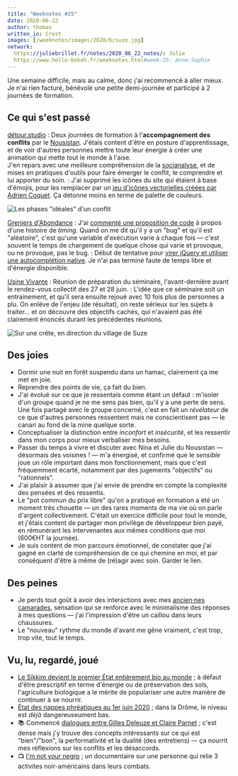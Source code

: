 ```yaml
---
title: "Weeknotes #25"
date: 2020-06-22
author: thomas
written_in: Crest
images: [/weeknotes/images/2020/6/suze.jpg]
network:
  https://juliebrillet.fr/notes/2020_06_22_notes/: Julie
  https://www.hello-bokeh.fr/weeknotes.html#week-25: Anne-Sophie
---
```


Une semaine difficile, mais au calme, donc j'ai recommencé à aller mieux. Je n'ai rien facturé, bénévolé une petite demi-journée et participé à 2 journées de formation.

<!--more-->

## Ce qui s'est passé

[détour.studio]
: Deux journées de formation à l'**accompagnement des conflits** par le [Nousistan](http://www.nousistan.org/). J'étais content d'être en posture d'apprentissage, et de voir d'autres personnes mettre toute leur énergie à créer une animation qui mette tout le monde à l'aise.<br>
J'en repars avec une meilleure compréhension de la [socianalyse](https://fr.wikipedia.org/wiki/Socianalyse), et de mises en pratiques d'outils pour faire émerger le conflit, le comprendre et lui apporter du soin.
: J'ai supprimé les icônes du site qui étaient à base d'émojis, pour les remplacer par un [jeu d'icônes vectorielles créées par Adrien Coquet](https://thenounproject.com/coquet_adrien/). Ça détonne moins en terme de palette de couleurs.

![](/weeknotes/images/2020/6/conflit-ideal.jpg "Les phases &quot;idéales&quot; d'un conflit")


[Greniers d'Abondance]
: J'ai [commenté une proposition de code](https://framagit.org/lga/crater-ui/-/merge_requests/21/) à propos d'une histoire de _timing_. Quand on me dit qu'il y a un "bug" et qu'il est "aléatoire", c'est qu'une variable d'exécution varie à chaque fois — c'est souvent le temps de chargement de quelque chose qui varie et provoque, ou ne provoque, pas le bug.
: Début de tentative pour [virer jQuery et utiliser une autocomplétion native](https://framagit.org/lga/crater-ui/-/merge_requests/22/). Je n'ai pas terminé faute de temps libre et d'énergie disponible.


[Usine Vivante]
: Réunion de préparation du séminaire, l'avant-dernière avant le rendez-vous collectif des 27 et 28 juin.
: L'idée que ce séminaire soit un entrainement, et qu'il sera ensuite rejoué avec 10 fois plus de personnes a plu. On enlève de l'enjeu (de résultat), on reste sérieux sur les sujets à traiter… et on découvre des objectifs cachés, qui n'avaient pas été clairement énoncés durant les précédentes réunions.

![](/weeknotes/images/2020/6/suze.jpg "Sur une crête, en direction du village de Suze")


## Des joies

- Dormir une nuit en forêt suspendu dans un hamac, clairement ça me met en joie.
- Reprendre des points de vie, ça fait du bien.
- J'ai évolué sur ce que je ressentais comme étant un défaut : m'isoler d'un groupe quand je ne me sens pas bien, qu'il y a une perte de sens. Une fois partagé avec le groupe concerné, c'est en fait un _révélateur_ de ce que d'autres personnes ressentent mais ne conscientisent pas — le canari au fond de la mine quelque sorte.
- Conceptualiser la distinction entre _inconfort_ et _insécurité_, et les ressentir dans mon corps pour mieux verbaliser mes besoins.
- Passer du temps à vivre et discuter avec Nina et Julie du Nousistan — désormais des voisines ! — m'a énergisé, et confirmé que le _sensible_ joue un rôle important dans mon fonctionnement, mais que c'est fréquemment écarté, notamment par des jugements "objectifs" ou "rationnels".
- J'ai plaisir à assumer que j'ai envie de prendre en compte la complexité des pensées et des ressentis.
- Le "pot commun du prix libre" qu'on a pratiqué en formation a été un moment très chouette — un des rares moments de ma vie où on parle d'argent collectivement. C'était un exercice difficile pour tout le monde, et j'étais content de partager mon privilège de développeur bien payé, en rémunérant les intervenantes aux mêmes conditions que moi (600€HT la journée).
- Je suis content de mon parcours émotionnel, de constater que j'ai gagné en clarté de compréhension de ce qui chemine en moi, et par conséquent d'être à même de (ré)agir avec soin. Garder le lien.


## Des peines

- Je perds tout goût à avoir des interactions avec mes [ancien·nes camarades](https://dtc-innovation.org/), sensation qui se renforce avec le minimalisme des réponses à mes questions — j'ai l'impression d'être un caillou dans leurs chaussures.
- Le "nouveau" rythme du monde d'avant me gêne vraiment, c'est trop, trop vite, tout le temps.


## Vu, lu, regardé, joué

- [Le Sikkim devient le premier État entièrement bio au monde](https://globalgoodness.ca/inde-le-sikkim-devient-le-premier-etat-entierement-bio-au-monde/) ; à défaut d'être prescriptif en terme d'énergie ou de préservation des sols, l'agriculture biologique a le mérite de populariser une autre manière de continuer à se nourrir.
- [État des nappes phréatiques au 1er juin 2020](https://www.brgm.fr/publication-presse/etat-nappes-eau-souterraine-1er-juin-2020) ; dans la Drôme, le niveau est _déjà_ dangereuseument bas.
- 📚 Commencé [dialogues entre Gilles Deleuze et Claire Parnet](https://en.wikipedia.org/wiki/Dialogues_(Gilles_Deleuze)) ; c'est dense mais j'y trouve des concepts intéressants sur ce qui est "bien"/"bon", la performativité et la dualité (des entretiens) — ça nourrit mes réflexions sur les conflits et les désaccords.
- 📺 [I'm not your negro](https://en.wikipedia.org/wiki/I_Am_Not_Your_Negro) ; un documentaire sur une personne qui relie 3 activites noir-américains dans leurs combats.

[détour.studio]: /
[Stylo]: https://github.com/EcrituresNumeriques/stylo
[Jardins Nourriciers]: https://www.lesjardinsnourriciers.com/
[CartoBio]: https://cartobio.org/
[Usine Vivante]: https://www.usinevivante.org
[Apprendre à développer une cartographie web]: https://github.com/sofiaboulaarab/carto_recherche
[Revue Hybrid]: https://www.puv-editions.fr/collections/hybrid.html
[paged.js]: https://www.pagedjs.org/
[Greniers d'Abondance]: https://resiliencealimentaire.org/

[Noémie]: https://noemiegirard.co
[Sofia]: https://twitter.com/sofiaboulaarab
[Mélina]: http://melinacoaching.com/
[Anne-Sophie]: https://hello-bokeh.fr
[Guillaume]: https://www.yuzutech.fr/
[Claire]: https://www.lassembleuse.fr/
[Antoine]: https://www.quaternum.net/
[Alexandre]: https://apollonet.fr/

